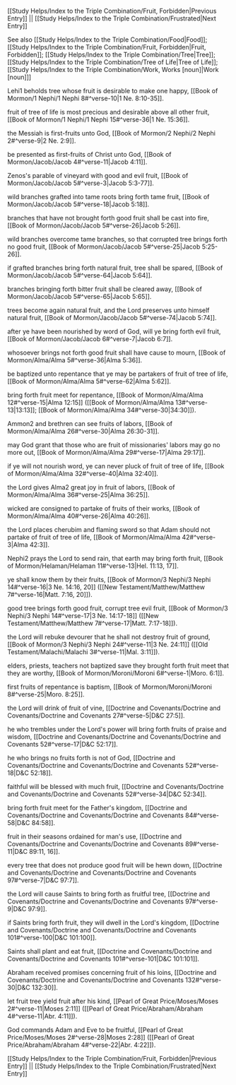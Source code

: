 [[Study Helps/Index to the Triple Combination/Fruit, Forbidden|Previous Entry]]  ||  [[Study Helps/Index to the Triple Combination/Frustrated|Next Entry]]

 See also [[Study Helps/Index to the Triple Combination/Food|Food]]; [[Study Helps/Index to the Triple Combination/Fruit, Forbidden|Fruit, Forbidden]]; [[Study Helps/Index to the Triple Combination/Tree|Tree]]; [[Study Helps/Index to the Triple Combination/Tree of Life|Tree of Life]]; [[Study Helps/Index to the Triple Combination/Work, Works [noun]|Work [noun]]]

 Lehi1 beholds tree whose fruit is desirable to make one happy, [[Book of Mormon/1 Nephi/1 Nephi 8#^verse-10|1 Ne. 8:10-35]].

 fruit of tree of life is most precious and desirable above all other fruit, [[Book of Mormon/1 Nephi/1 Nephi 15#^verse-36|1 Ne. 15:36]].

 the Messiah is first-fruits unto God, [[Book of Mormon/2 Nephi/2 Nephi 2#^verse-9|2 Ne. 2:9]].

 be presented as first-fruits of Christ unto God, [[Book of Mormon/Jacob/Jacob 4#^verse-11|Jacob 4:11]].

 Zenos's parable of vineyard with good and evil fruit, [[Book of Mormon/Jacob/Jacob 5#^verse-3|Jacob 5:3-77]].

 wild branches grafted into tame roots bring forth tame fruit, [[Book of Mormon/Jacob/Jacob 5#^verse-18|Jacob 5:18]].

 branches that have not brought forth good fruit shall be cast into fire, [[Book of Mormon/Jacob/Jacob 5#^verse-26|Jacob 5:26]].

 wild branches overcome tame branches, so that corrupted tree brings forth no good fruit, [[Book of Mormon/Jacob/Jacob 5#^verse-25|Jacob 5:25-26]].

 if grafted branches bring forth natural fruit, tree shall be spared, [[Book of Mormon/Jacob/Jacob 5#^verse-64|Jacob 5:64]].

 branches bringing forth bitter fruit shall be cleared away, [[Book of Mormon/Jacob/Jacob 5#^verse-65|Jacob 5:65]].

 trees become again natural fruit, and the Lord preserves unto himself natural fruit, [[Book of Mormon/Jacob/Jacob 5#^verse-74|Jacob 5:74]].

 after ye have been nourished by word of God, will ye bring forth evil fruit, [[Book of Mormon/Jacob/Jacob 6#^verse-7|Jacob 6:7]].

 whosoever brings not forth good fruit shall have cause to mourn, [[Book of Mormon/Alma/Alma 5#^verse-36|Alma 5:36]].

 be baptized unto repentance that ye may be partakers of fruit of tree of life, [[Book of Mormon/Alma/Alma 5#^verse-62|Alma 5:62]].

 bring forth fruit meet for repentance, [[Book of Mormon/Alma/Alma 12#^verse-15|Alma 12:15]] ([[Book of Mormon/Alma/Alma 13#^verse-13|13:13]]; [[Book of Mormon/Alma/Alma 34#^verse-30|34:30]]).

 Ammon2 and brethren can see fruits of labors, [[Book of Mormon/Alma/Alma 26#^verse-30|Alma 26:30-31]].

 may God grant that those who are fruit of missionaries' labors may go no more out, [[Book of Mormon/Alma/Alma 29#^verse-17|Alma 29:17]].

 if ye will not nourish word, ye can never pluck of fruit of tree of life, [[Book of Mormon/Alma/Alma 32#^verse-40|Alma 32:40]].

 the Lord gives Alma2 great joy in fruit of labors, [[Book of Mormon/Alma/Alma 36#^verse-25|Alma 36:25]].

 wicked are consigned to partake of fruits of their works, [[Book of Mormon/Alma/Alma 40#^verse-26|Alma 40:26]].

 the Lord places cherubim and flaming sword so that Adam should not partake of fruit of tree of life, [[Book of Mormon/Alma/Alma 42#^verse-3|Alma 42:3]].

 Nephi2 prays the Lord to send rain, that earth may bring forth fruit, [[Book of Mormon/Helaman/Helaman 11#^verse-13|Hel. 11:13, 17]].

 ye shall know them by their fruits, [[Book of Mormon/3 Nephi/3 Nephi 14#^verse-16|3 Ne. 14:16, 20]] ([[New Testament/Matthew/Matthew 7#^verse-16|Matt. 7:16, 20]]).

 good tree brings forth good fruit, corrupt tree evil fruit, [[Book of Mormon/3 Nephi/3 Nephi 14#^verse-17|3 Ne. 14:17-18]] ([[New Testament/Matthew/Matthew 7#^verse-17|Matt. 7:17-18]]).

 the Lord will rebuke devourer that he shall not destroy fruit of ground, [[Book of Mormon/3 Nephi/3 Nephi 24#^verse-11|3 Ne. 24:11]] ([[Old Testament/Malachi/Malachi 3#^verse-11|Mal. 3:11]]).

 elders, priests, teachers not baptized save they brought forth fruit meet that they are worthy, [[Book of Mormon/Moroni/Moroni 6#^verse-1|Moro. 6:1]].

 first fruits of repentance is baptism, [[Book of Mormon/Moroni/Moroni 8#^verse-25|Moro. 8:25]].

 the Lord will drink of fruit of vine, [[Doctrine and Covenants/Doctrine and Covenants/Doctrine and Covenants 27#^verse-5|D&C 27:5]].

 he who trembles under the Lord's power will bring forth fruits of praise and wisdom, [[Doctrine and Covenants/Doctrine and Covenants/Doctrine and Covenants 52#^verse-17|D&C 52:17]].

 he who brings no fruits forth is not of God, [[Doctrine and Covenants/Doctrine and Covenants/Doctrine and Covenants 52#^verse-18|D&C 52:18]].

 faithful will be blessed with much fruit, [[Doctrine and Covenants/Doctrine and Covenants/Doctrine and Covenants 52#^verse-34|D&C 52:34]].

 bring forth fruit meet for the Father's kingdom, [[Doctrine and Covenants/Doctrine and Covenants/Doctrine and Covenants 84#^verse-58|D&C 84:58]].

 fruit in their seasons ordained for man's use, [[Doctrine and Covenants/Doctrine and Covenants/Doctrine and Covenants 89#^verse-11|D&C 89:11, 16]].

 every tree that does not produce good fruit will be hewn down, [[Doctrine and Covenants/Doctrine and Covenants/Doctrine and Covenants 97#^verse-7|D&C 97:7]].

 the Lord will cause Saints to bring forth as fruitful tree, [[Doctrine and Covenants/Doctrine and Covenants/Doctrine and Covenants 97#^verse-9|D&C 97:9]].

 if Saints bring forth fruit, they will dwell in the Lord's kingdom, [[Doctrine and Covenants/Doctrine and Covenants/Doctrine and Covenants 101#^verse-100|D&C 101:100]].

 Saints shall plant and eat fruit, [[Doctrine and Covenants/Doctrine and Covenants/Doctrine and Covenants 101#^verse-101|D&C 101:101]].

 Abraham received promises concerning fruit of his loins, [[Doctrine and Covenants/Doctrine and Covenants/Doctrine and Covenants 132#^verse-30|D&C 132:30]].

 let fruit tree yield fruit after his kind, [[Pearl of Great Price/Moses/Moses 2#^verse-11|Moses 2:11]] ([[Pearl of Great Price/Abraham/Abraham 4#^verse-11|Abr. 4:11]]).

 God commands Adam and Eve to be fruitful, [[Pearl of Great Price/Moses/Moses 2#^verse-28|Moses 2:28]] ([[Pearl of Great Price/Abraham/Abraham 4#^verse-22|Abr. 4:22]]).

[[Study Helps/Index to the Triple Combination/Fruit, Forbidden|Previous Entry]]  ||  [[Study Helps/Index to the Triple Combination/Frustrated|Next Entry]]